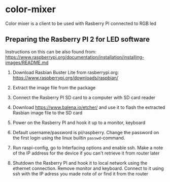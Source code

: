 # color-mixer

Color mixer is a client to be used with Rasberry PI connected to RGB led

## Preparing the Rasberry PI 2 for LED software

Instructions on this can be also found from: https://www.raspberrypi.org/documentation/installation/installing-images/README.md

1. Download Rasbian Buster Lite from rasberrypi.org: https://www.raspberrypi.org/downloads/raspbian/

2. Extract the image file from the package

3. Connect the Rasberry PI SD card to a computer with SD card reader

4. Download https://www.balena.io/etcher/ and use it to flash the extracted Rasbian image file to the SD card

5. Power on the Rasberry PI and hook it up to a monitor, keyboard

6. Default username/password is pi/raspberry. Change the password on the first login using the linux builtin `passwd`-command.

7. Run raspi-config, go to Interfacing options and enable ssh.
Make a note of the IP address for the device if you can't retrieve it from router later

8. Shutdown the Rasberry PI and hook it to local network using the ethernet connection. Remove monitor and keyboard. Connect to it using ssh with
the IP adress you made note of or find it from the router
